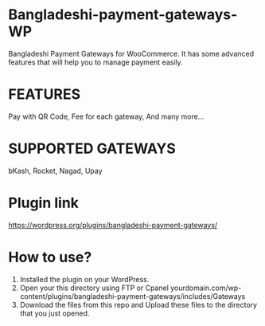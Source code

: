 # Bangladeshi-payment-gateways-WP
Bangladeshi Payment Gateways for WooCommerce. It has some advanced features that will help you to manage payment easily.

# FEATURES
Pay with QR Code,
Fee for each gateway,
And many more…

# SUPPORTED GATEWAYS
  bKash,
  Rocket,
  Nagad,
  Upay

# Plugin link
https://wordpress.org/plugins/bangladeshi-payment-gateways/

# How to use?
1. Installed the plugin on your WordPress.
2. Open your this directory using FTP or Cpanel yourdomain.com/wp-content/plugins/bangladeshi-payment-gateways/includes/Gateways
3. Download the files from this repo and Upload these files to the directory that you just opened.
